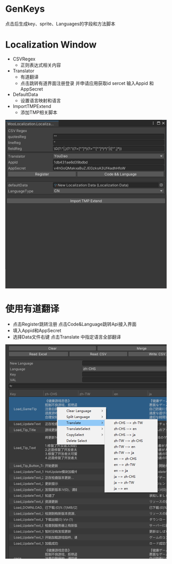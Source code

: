 # GenKeys
点击后生成key、sprite、Languages的字段和方法脚本

# Localization Window
* CSVRegex
  * 正则表达式相关内容
* Translator
  * 有道翻译
  * 点击跳转有道界面注册登录 并申请应用获取id sercet 输入Appid 和AppSecret 
* DefaultData
  * 设置语言映射和语言
* ImportTMPExtend
  * 添加TMP相关脚本

![](../_media/LocalizationWindow.png)


# 使用有道翻译

* 点击Register跳转注册 点击Code&Language跳转Api接入界面 
* 填入Appid和AppSecret
* 选择Data文件右键 点击Translate 中指定语言全部翻译

![](../_media/有道翻译.png)